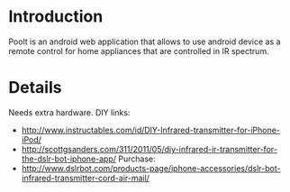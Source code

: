# Introduction #

Poolt is an android web application that allows to use android device as a remote control for home appliances that are controlled in IR spectrum.


# Details #

Needs extra hardware.
DIY links:
  * http://www.instructables.com/id/DIY-Infrared-transmitter-for-iPhone-iPod/
  * http://scottgsanders.com/311/2011/05/diy-infrared-ir-transmitter-for-the-dslr-bot-iphone-app/
Purchase:
  * http://www.dslrbot.com/products-page/iphone-accessories/dslr-bot-infrared-transmitter-cord-air-mail/